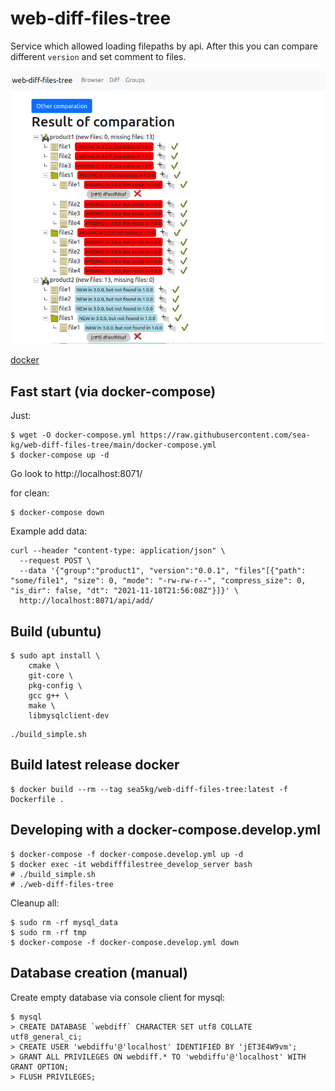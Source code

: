 # web-diff-files-tree

Service which allowed loading filepaths by api. 
After this you can compare different `version` and set comment to files.

![screen](screen.jpg)

[docker](https://hub.docker.com/r/sea5kg/web-diff-files-tree)

## Fast start (via docker-compose)

Just:
```
$ wget -O docker-compose.yml https://raw.githubusercontent.com/sea-kg/web-diff-files-tree/main/docker-compose.yml
$ docker-compose up -d
```

Go look to http://localhost:8071/

for clean:
```
$ docker-compose down
```

Example add data:
```
curl --header "content-type: application/json" \
  --request POST \
  --data '{"group":"product1", "version":"0.0.1", "files"[{"path": "some/file1", "size": 0, "mode": "-rw-rw-r--", "compress_size": 0, "is_dir": false, "dt": "2021-11-18T21:56:08Z"}]}' \
  http://localhost:8071/api/add/
```

## Build (ubuntu)

```
$ sudo apt install \
    cmake \
    git-core \
    pkg-config \
    gcc g++ \
    make \
    libmysqlclient-dev
```

```
./build_simple.sh
```

## Build latest release docker

```
$ docker build --rm --tag sea5kg/web-diff-files-tree:latest -f Dockerfile .
```

## Developing with a docker-compose.develop.yml

```
$ docker-compose -f docker-compose.develop.yml up -d
$ docker exec -it webdifffilestree_develop_server bash
# ./build_simple.sh
# ./web-diff-files-tree
```

Cleanup all:
```
$ sudo rm -rf mysql_data
$ sudo rm -rf tmp
$ docker-compose -f docker-compose.develop.yml down
```


## Database creation (manual)

Create empty database via console client for mysql:

```
$ mysql
> CREATE DATABASE `webdiff` CHARACTER SET utf8 COLLATE utf8_general_ci;
> CREATE USER 'webdiffu'@'localhost' IDENTIFIED BY 'jET3E4W9vm';
> GRANT ALL PRIVILEGES ON webdiff.* TO 'webdiffu'@'localhost' WITH GRANT OPTION;
> FLUSH PRIVILEGES;
```
